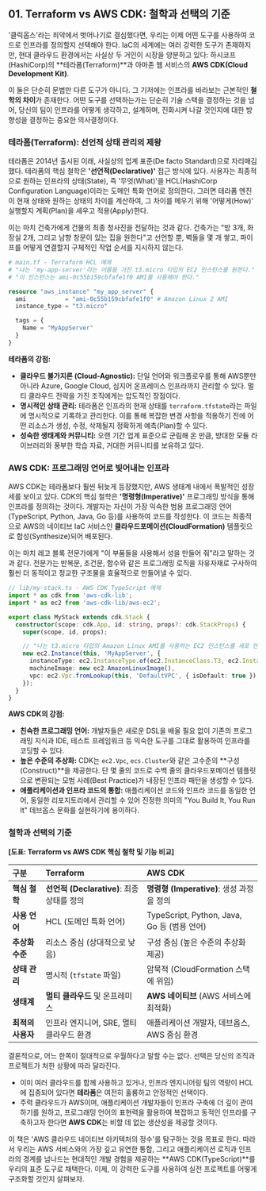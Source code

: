 ## 01\. Terraform vs AWS CDK: 철학과 선택의 기준

'클릭옵스'라는 죄악에서 벗어나기로 결심했다면, 우리는 이제 어떤 도구를 사용하여 코드로 인프라를 정의할지 선택해야 한다. IaC의 세계에는 여러 강력한 도구가 존재하지만, 현대 클라우드 환경에서는 사실상 두 거인이 시장을 양분하고 있다: 하시코프(HashiCorp)의 \*\*테라폼(Terraform)\*\*과 아마존 웹 서비스의 **AWS CDK(Cloud Development Kit)**.

이 둘은 단순히 문법만 다른 도구가 아니다. 그 기저에는 인프라를 바라보는 근본적인 **철학의 차이**가 존재한다. 어떤 도구를 선택하는가는 단순히 기술 스택을 결정하는 것을 넘어, 당신의 팀이 인프라를 어떻게 생각하고, 설계하며, 진화시켜 나갈 것인지에 대한 방향성을 결정하는 중요한 의사결정이다.

### 테라폼(Terraform): 선언적 상태 관리의 제왕

테라폼은 2014년 출시된 이래, 사실상의 업계 표준(De facto Standard)으로 자리매김했다. 테라폼의 핵심 철학은 **'선언적(Declarative)'** 접근 방식에 있다. 사용자는 최종적으로 원하는 인프라의 상태(State), 즉 '무엇(What)'을 HCL(HashiCorp Configuration Language)이라는 도메인 특화 언어로 정의한다. 그러면 테라폼 엔진이 현재 상태와 원하는 상태의 차이를 계산하여, 그 차이를 메우기 위해 '어떻게(How)' 실행할지 계획(Plan)을 세우고 적용(Apply)한다.

이는 마치 건축가에게 건물의 최종 청사진을 전달하는 것과 같다. 건축가는 "방 3개, 화장실 2개, 그리고 남향 창문이 있는 집을 원한다"고 선언할 뿐, 벽돌을 몇 개 쌓고, 파이프를 어떻게 연결할지 구체적인 작업 순서를 지시하지 않는다.

```terraform
# main.tf - Terraform HCL 예제
# "나는 'my-app-server'라는 이름을 가진 t3.micro 타입의 EC2 인스턴스를 원한다."
# "이 인스턴스는 ami-0c55b159cbfafe1f0 AMI를 사용해야 한다."

resource "aws_instance" "my_app_server" {
  ami           = "ami-0c55b159cbfafe1f0" # Amazon Linux 2 AMI
  instance_type = "t3.micro"

  tags = {
    Name = "MyAppServer"
  }
}
```

**테라폼의 강점:**

  * **클라우드 불가지론 (Cloud-Agnostic):** 단일 언어와 워크플로우를 통해 AWS뿐만 아니라 Azure, Google Cloud, 심지어 온프레미스 인프라까지 관리할 수 있다. 멀티 클라우드 전략을 가진 조직에게는 압도적인 장점이다.
  * **명시적인 상태 관리:** 테라폼은 인프라의 현재 상태를 `terraform.tfstate`라는 파일에 명시적으로 기록하고 관리한다. 이를 통해 복잡한 변경 사항을 적용하기 전에 어떤 리소스가 생성, 수정, 삭제될지 정확하게 예측(Plan)할 수 있다.
  * **성숙한 생태계와 커뮤니티:** 오랜 기간 업계 표준으로 군림해 온 만큼, 방대한 모듈 라이브러리와 풍부한 학습 자료, 거대한 커뮤니티를 보유하고 있다.

### AWS CDK: 프로그래밍 언어로 빚어내는 인프라

AWS CDK는 테라폼보다 훨씬 뒤늦게 등장했지만, AWS 생태계 내에서 폭발적인 성장세를 보이고 있다. CDK의 핵심 철학은 **'명령형(Imperative)'** 프로그래밍 방식을 통해 인프라를 정의하는 것이다. 개발자는 자신이 가장 익숙한 범용 프로그래밍 언어(TypeScript, Python, Java, Go 등)를 사용하여 코드를 작성한다. 이 코드는 최종적으로 AWS의 네이티브 IaC 서비스인 **클라우드포메이션(CloudFormation)** 템플릿으로 합성(Synthesize)되어 배포된다.

이는 마치 레고 블록 전문가에게 "이 부품들을 사용해서 성을 만들어 줘"라고 말하는 것과 같다. 전문가는 반복문, 조건문, 함수와 같은 프로그래밍 로직을 자유자재로 구사하여 훨씬 더 동적이고 정교한 구조물을 효율적으로 만들어낼 수 있다.

```typescript
// lib/my-stack.ts - AWS CDK TypeScript 예제
import * as cdk from 'aws-cdk-lib';
import * as ec2 from 'aws-cdk-lib/aws-ec2';

export class MyStack extends cdk.Stack {
  constructor(scope: cdk.App, id: string, props?: cdk.StackProps) {
    super(scope, id, props);

    // "나는 t3.micro 타입의 Amazon Linux AMI를 사용하는 EC2 인스턴스를 새로 만든다."
    new ec2.Instance(this, 'MyAppServer', {
      instanceType: ec2.InstanceType.of(ec2.InstanceClass.T3, ec2.InstanceSize.MICRO),
      machineImage: new ec2.AmazonLinuxImage(),
      vpc: ec2.Vpc.fromLookup(this, 'DefaultVPC', { isDefault: true }),
    });
  }
}
```

**AWS CDK의 강점:**

  * **친숙한 프로그래밍 언어:** 개발자들은 새로운 DSL을 배울 필요 없이 기존의 프로그래밍 지식과 IDE, 테스트 프레임워크 등 익숙한 도구를 그대로 활용하여 인프라를 코딩할 수 있다.
  * **높은 수준의 추상화:** CDK는 `ec2.Vpc`, `ecs.Cluster`와 같은 고수준의 \*\*구성(Construct)\*\*을 제공한다. 단 몇 줄의 코드로 수백 줄의 클라우드포메이션 템플릿으로 변환되는 모범 사례(Best Practice)가 내장된 인프라 패턴을 생성할 수 있다.
  * **애플리케이션과 인프라 코드의 통합:** 애플리케이션 코드와 인프라 코드를 동일한 언어, 동일한 리포지토리에서 관리할 수 있어 진정한 의미의 "You Build It, You Run It" 데브옵스 문화를 실현하기에 용이하다.

### 철학과 선택의 기준

**[도표: Terraform vs AWS CDK 핵심 철학 및 기능 비교]**

| 구분 | Terraform | AWS CDK |
| :--- | :--- | :--- |
| **핵심 철학** | **선언적 (Declarative)**: 최종 상태를 정의 | **명령형 (Imperative)**: 생성 과정을 정의 |
| **사용 언어** | HCL (도메인 특화 언어) | TypeScript, Python, Java, Go 등 (범용 언어) |
| **추상화 수준**| 리소스 중심 (상대적으로 낮음) | 구성 중심 (높은 수준의 추상화 제공) |
| **상태 관리** | 명시적 (`tfstate` 파일) | 암묵적 (CloudFormation 스택에 위임) |
| **생태계** | **멀티 클라우드** 및 온프레미스 | **AWS 네이티브** (AWS 서비스에 최적화) |
| **최적의 사용자**| 인프라 엔지니어, SRE, 멀티 클라우드 환경 | 애플리케이션 개발자, 데브옵스, AWS 중심 환경 |

결론적으로, 어느 한쪽이 절대적으로 우월하다고 말할 수는 없다. 선택은 당신의 조직과 프로젝트가 처한 상황에 따라 달라진다.

  * 이미 여러 클라우드를 함께 사용하고 있거나, 인프라 엔지니어링 팀의 역량이 HCL에 집중되어 있다면 **테라폼**은 여전히 훌륭하고 안정적인 선택이다.
  * 주력 클라우드가 AWS이며, 애플리케이션 개발자들이 인프라 구축에 더 깊이 관여하기를 원하고, 프로그래밍 언어의 표현력을 활용하여 복잡하고 동적인 인프라를 구축하고자 한다면 **AWS CDK**는 비할 데 없는 생산성을 제공할 것이다.

이 책은 'AWS 클라우드 네이티브 아키텍처의 정수'를 탐구하는 것을 목표로 한다. 따라서 우리는 AWS 서비스와의 가장 깊고 유연한 통합, 그리고 애플리케이션 로직과 인프라의 경계를 넘나드는 현대적인 개발 경험을 제공하는 \*\*AWS CDK(TypeScript)\*\*를 우리의 표준 도구로 채택한다. 이제, 이 강력한 도구를 사용하여 실전 프로젝트를 어떻게 구조화할 것인지 살펴보자.